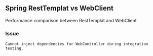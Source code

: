 ## Spring RestTemplat vs WebClient

Performance comparison between RestTemplat and WebClient

### Issue
	Cannot inject dependencies for WebController during integration testing.